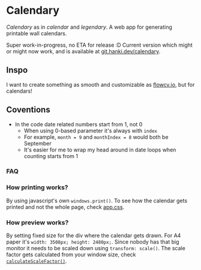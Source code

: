 # Calendary

_Calendary_ as in _calendar_ and _legendary_. A web app for generating printable wall calendars.

Super work-in-progress, no ETA for release :D Current version which might or might now work, and is available at [git.hanki.dev/calendary](https://git.hanki.dev/calendary).

## Inspo

I want to create something as smooth and customizable as [flowcv.io](https://flowcv.com/), but for calendars!

## Coventions

- In the code date related numbers start from 1, not 0
  - When using 0-based parameter it's always with `index`
  - For example, `month = 9` and `monthIndex = 8` would both be September
  - It's easier for me to wrap my head around in date loops when counting starts from 1

### FAQ

### How printing works?

By using javascript's own `windows.print()`. To see how the calendar gets printed and not the whole page, check [app.css](./src/app.css).

### How preview works?

By setting fixed size for the div where the calendar gets drawn. For A4 paper it's `width: 3508px; height: 2480px;`.
Since nobody has that big monitor it needs to be scaled down using `transform: scale()`.
The scale factor gets calculated from your window size, check [`calculateScaleFactor()`](./src/components/canvas.svelte).